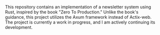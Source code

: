 This repository contains an implementation of a newsletter system using Rust, inspired by the book "Zero To Production." Unlike the book's guidance, this project utilizes the Axum framework instead of Actix-web. The project is currently a work in progress, and I am actively continuing its development.
